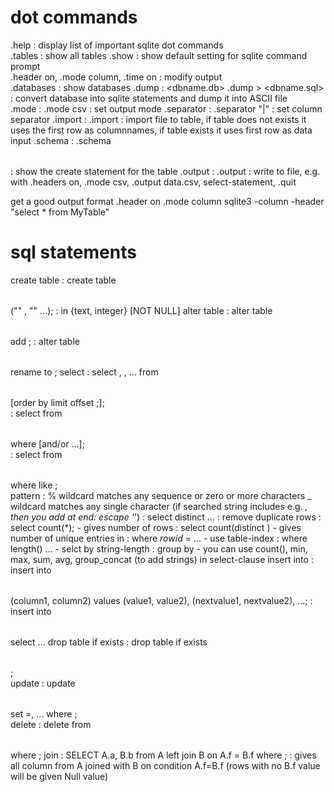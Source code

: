 # dot commands
.help
    : display list of important sqlite dot commands  
.tables
    : show all tables
.show
    : show default setting for sqlite command prompt  
.header on, .mode column, .time on
    : modify output  
.databases
    : show databases
.dump
    : <dbname.db> .dump > <dbname.sql>  
    : convert database into sqlite statements and dump it into ASCII file  
.mode
    : .mode csv
    : set output mode
.separator
    : .separator "|"
    : set column separator
.import
    : .import <filen> <table>
    : import file to table, if table does not exists it uses the first row as columnnames, if table exists it uses first row as data input
.schema
    : .schema <table>
    : show the create statement for the table
.output
    : .output <file>
    : write to file, e.g. with .headers on, .mode csv, .output data.csv, select-statement, .quit


get a good output format
.header on
.mode column
sqlite3 -column -header <dbfile> "select * from MyTable"

# sql statements
create table
    : create table <table>("<column>" <type>, "<column>" ...);
    : <type> in {text, integer} [NOT NULL]
alter table
    : alter table <table> add <newColumnName> <type>;
    : alter table <table> rename to <newTableName>;
select
    : select <column>, <column>, ... from <table> [order by <criteria> limit <rowCount> offset <offset>;];  
    : select <column> from <table> where <condition1> [and/or <condition2> ...];  
    : select <column> from <table> where <column> like <pattern>;  
    pattern : % wildcard matches any sequence or zero or more characters
              _ wildcard matches any single character
              (if searched string includes e.g. _, then you add at end: escape '_')
    : select distinct ... : remove duplicate rows
    : select count(*); - gives number of rows
    : select count(distinct <columnname>) - gives number of unique entries in <columnname>
    : where _rowid_ = ... - use table-index
    : where length(<column>) ... - selct by string-length
    : group by <column> - you can use count(<column>), min, max, sum, avg, group_concat (to add strings) in select-clause
insert into
    : insert into <table> (column1, column2) values (value1, value2), (nextvalue1, nextvalue2), ...;
    : insert into <table> select ...
drop table if exists
    : drop table if exists <table>;  
update
    : update <table> set <colum1>=<value1>, ... where <condition>;  
delete
    : delete from <table> where <condition>;
join
    : SELECT A.a, B.b from A left join B on A.f = B.f where <condition>;
    : gives all column from A joined with B on condition A.f=B.f (rows with no B.f value will be given Null value)
